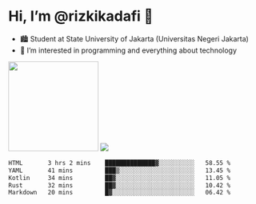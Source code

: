 # Hi, I’m @rizkikadafi 👋
- 🏙 Student at State University of Jakarta (Universitas Negeri Jakarta)
- 👀 I’m interested in programming and everything about technology
<img height="180em" src="https://github-readme-stats.vercel.app/api?username=rizkikadafi&show_icons=true&hide_border=true&&count_private=true&include_all_commits=true" />
<img src="https://github-readme-stats.vercel.app/api/top-langs/?username=rizkikadafi&show_icons=true&hide_border=true&&count_private=true&include_all_commits=true" />

<!--START_SECTION:waka-->

```txt
HTML       3 hrs 2 mins    ██████████████▓░░░░░░░░░░   58.55 %
YAML       41 mins         ███▒░░░░░░░░░░░░░░░░░░░░░   13.45 %
Kotlin     34 mins         ██▓░░░░░░░░░░░░░░░░░░░░░░   11.05 %
Rust       32 mins         ██▓░░░░░░░░░░░░░░░░░░░░░░   10.42 %
Markdown   20 mins         █▓░░░░░░░░░░░░░░░░░░░░░░░   06.42 %
```

<!--END_SECTION:waka-->

<!---
rizkikadafi/rizkikadafi is a ✨ special ✨ repository because its `README.md` (this file) appears on your GitHub profile.
You can click the Preview link to take a look at your changes.
--->
